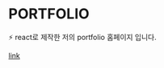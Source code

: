 # PORTFOLIO

⚡️ react로 제작한 저의 portfolio 홈페이지 입니다.




[link](https://daylilys-portfolio.netlify.app/)
